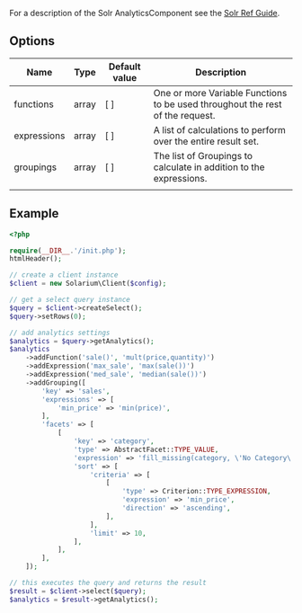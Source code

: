 For a description of the Solr AnalyticsComponent see the [Solr Ref Guide](https://lucene.apache.org/solr/guide/analytics.html).

Options
-------

| Name        | Type    | Default value | Description                                                                   |
|-------------|---------|---------------|-------------------------------------------------------------------------------|
| functions   | array   | [ ]           | One or more Variable Functions to be used throughout the rest of the request. |
| expressions | array   | [ ]           | A list of calculations to perform over the entire result set.                 |
| groupings   | array   | [ ]           | The list of Groupings to calculate in addition to the expressions.            |
||

Example
-------

```php
<?php

require(__DIR__.'/init.php');
htmlHeader();

// create a client instance
$client = new Solarium\Client($config);

// get a select query instance
$query = $client->createSelect();
$query->setRows(0);

// add analytics settings
$analytics = $query->getAnalytics();
$analytics
    ->addFunction('sale()', 'mult(price,quantity)')
    ->addExpression('max_sale', 'max(sale())')
    ->addExpression('med_sale', 'median(sale())')
    ->addGrouping([
        'key' => 'sales',
        'expressions' => [
            'min_price' => 'min(price)',
        ],
        'facets' => [
            [
                'key' => 'category',
                'type' => AbstractFacet::TYPE_VALUE,
                'expression' => 'fill_missing(category, \'No Category\')',
                'sort' => [
                    'criteria' => [
                        [
                            'type' => Criterion::TYPE_EXPRESSION,
                            'expression' => 'min_price',
                            'direction' => 'ascending',
                        ],
                    ],
                    'limit' => 10,
                ],
            ],
        ],
    ]);

// this executes the query and returns the result
$result = $client->select($query);
$analytics = $result->getAnalytics();
```
